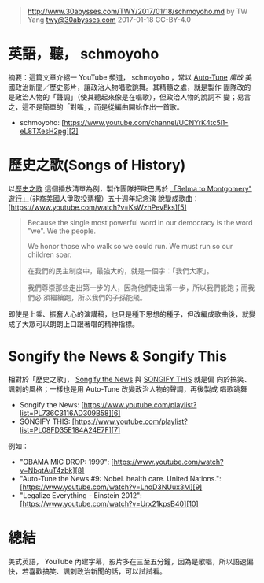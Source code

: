 ﻿> http://www.30abysses.com/TWY/2017/01/18/schmoyoho.md
> by TW Yang <twy@30abysses.com> 2017-01-18 CC-BY-4.0

# 英語，聽， schmoyoho

摘要：這篇文章介紹一 YouTube  頻道， schmoyoho ，常以 [Auto-Tune][1]
*魔改*  美國政治新聞／歷史影片，讓政治人物唱歌跳舞。其精髓之處，就是製作
團隊改的是政治人物的「聲調」（使其聽起來像是在唱歌），但政治人物的說詞不
變；易言之，這不是簡單的「對嘴」，而是從編曲開始作出一首歌。

* schmoyoho: [https://www.youtube.com/channel/UCNYrK4tc5i1-eL8TXesH2pg][2]

[1]: https://en.wikipedia.org/wiki/Auto-Tune
[2]: https://www.youtube.com/channel/UCNYrK4tc5i1-eL8TXesH2pg



# 歷史之歌(Songs of History)

以[歷史之歌][3] 這個播放清單為例，製作團隊把歐巴馬於
[「Selma to Montgomery" 遊行」][4]（非裔美國人爭取投票權）五十週年紀念演
說變成歌曲： [https://www.youtube.com/watch?v=KsWzhPevEks][5]

> Because the single most powerful word in our democracy is the word
> "we".  We the people.
>
> We honor those who walk so we could run.  We must run so our children
> soar.
>
> 在我們的民主制度中，最強大的，就是一個字：「我們大家」。
>
> 我們尊崇那些走出第一步的人，因為他們走出第一步，所以我們能跑；而我們必
> 須繼續跑，所以我們的子孫能飛。

即使是上乘、振奮人心的演講稿，也只是種下思想的種子，但改編成歌曲後，就變
成了大眾可以朗朗上口跟著唱的精神指標。

[3]: https://www.youtube.com/playlist?list=PL8JttaK4Km_E5S03seK2s1YHB2ORNlwJA
[4]: https://en.wikipedia.org/wiki/Selma_to_Montgomery_marches
[5]: https://www.youtube.com/watch?v=KsWzhPevEks



# Songify the News & Songify This

相對於「歷史之歌」， [Songify the News][6]  與 [SONGIFY THIS][7]  就是偏
向於搞笑、諷刺的風格；一樣也是用 Auto-Tune  改變政治人物的聲調，再後製成
唱歌跳舞

* Songify the News: [https://www.youtube.com/playlist?list=PL736C3116AD309B58][6]
* SONGIFY THIS: [https://www.youtube.com/playlist?list=PL08FD35E184A24E7F][7]

例如：

* "OBAMA MIC DROP: 1999": [https://www.youtube.com/watch?v=NbqtAuT4zbk][8]
* "Auto-Tune the News #9: Nobel. health care. United Nations.": [https://www.youtube.com/watch?v=LnoD3NUux3M][9]
* "Legalize Everything - Einstein 2012": [https://www.youtube.com/watch?v=Urx21kpsB40][10]

[6]: https://www.youtube.com/playlist?list=PL736C3116AD309B58
[7]: https://www.youtube.com/playlist?list=PL08FD35E184A24E7F
[8]: https://www.youtube.com/watch?v=NbqtAuT4zbk
[9]: https://www.youtube.com/watch?v=LnoD3NUux3M
[10]: https://www.youtube.com/watch?v=Urx21kpsB40



# 總結

美式英語， YouTube  內建字幕，影片多在三至五分鐘，因為是歌唱，所以語速偏
快，若喜歡搞笑、諷刺政治新聞的話，可以試試看。

